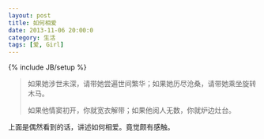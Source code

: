 ```yaml
---
layout: post
title: 如何相爱
date: 2013-11-06 20:00:0
category: 生活
tags: [爱, Girl]
---
```

{% include JB/setup %}

>如果她涉世未深，请带她尝遍世间繁华；如果她历尽沧桑，请带她乘坐旋转木马。
>
>如果他情窦初开，你就宽衣解带；如果他阅人无数，你就炉边灶台。

<!--more-->
上面是偶然看到的话，讲述如何相爱。竟觉颇有感触。
